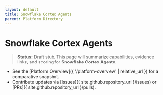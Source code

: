 ```yaml
---
layout: default
title: Snowflake Cortex Agents
parent: Platform Directory
---
```


# Snowflake Cortex Agents

> **Status:** Draft stub. This page will summarize capabilities, evidence links, and scoring for **Snowflake Cortex Agents**.

- See the [Platform Overview]({ '/platform-overview' | relative_url }) for a comparative snapshot.
- Contribute updates via [Issues]({ site.github.repository_url }/issues) or [PRs]({ site.github.repository_url }/pulls).

